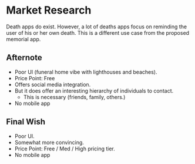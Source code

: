 # Market Research
Death apps do exist. However, a lot of deaths apps focus on reminding the user of his or her own death. This is a different use case from the proposed memorial app.
## Afternote
* Poor UI (funeral home vibe with lighthouses and beaches).
* Price Point: Free
* Offers social media integration. 
* But it does offer an interesting hierarchy of individuals to contact.
  * This is necessary (friends, family, others.)
* No mobile app

## Final Wish
* Poor UI.
* Somewhat more convincing. 
* Price Point: Free / Med / High pricing tier.
* No mobile app


 

	
